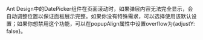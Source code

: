 Ant Design中的DatePicker组件在页面滚动时，如果弹层内容无法完全显示，会自动调整位置以保证面板展示完整。如果你没有特殊需求，可以选择使用该默认设置；如果你想禁用这个功能，可以在popupAlign属性中设置overflow为{adjustY: false}。
